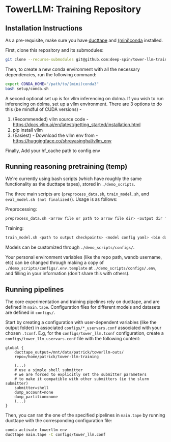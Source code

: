 # TowerLLM: Training Repository

## Installation Instructions

As a pre-requisite, make sure you have [ducttape](https://github.com/CoderPat/ducttape) and [(mini)conda](https://docs.conda.io/en/latest/miniconda.html) installed.

First, clone this repository and its submodules:

```bash
git clone --recurse-submodules git@github.com:deep-spin/tower-llm-training.git
```

Then, to create a new conda environment with all the necessary dependencies, run the following command:

```bash
export CONDA_HOME="/path/to/(mini)conda3"
bash setup/conda.sh
```

A second optional set up is for vllm inferencing on dolma. If you wish to run inferencing on dolma, set up a vllm environment. 
There are 3 options to do this (be mindful of CUDA versions) - 
1. (Recommended) vllm source code - https://docs.vllm.ai/en/latest/getting_started/installation.html
2. pip install vllm
3. (Easiest) - Download the vllm env from - https://huggingface.co/shreyasinghal/vllm_env

Finally, Add your hf_cache path to config.env

## Running reasoning pretraining (temp)

We're currently using bash scripts (which have roughly the same functionality as the ducttape tapes), stored in `./demo_scripts`.

The three main scripts are (`preprocess_data.sh`, `train_model.sh`, and `eval_model.sh (not finalized)`). Usage is as follows:

Preprocessing:
```bash
preprocess_data.sh <arrow file or path to arrow file dir> <output dir for bin dataset> <output dir for dataset json (intermediate output)> <tokenizer> <num cpu workers>
```

Training:
```bash
train_model.sh <path to output checkpoints> <model config yaml> <bin dataset location> <tokenizer>
```

Models can be customized through `./demo_scripts/configs/`. 

Your personal environment variables (like the repo path, wandb username, etc) can be changed through making a copy of `./demo_scripts/configs/.env.template` at `./demo_scripts/configs/.env`, and filling in your information (don't share this with others). 


## Running pipelines

The core experimentation and training pipelines rely on ducttape, and are defined in `main.tape`. 
Configuration files for different models and datasets are defined in `configs/`.

Start by creating a configuration with user-dependent variables (like the output folder) in associated `configs/*_uservars.conf` associated with your chosen `.tconf`. E.g, for the `configs/tower_llm.tconf` configuration, create a `configs/tower_llm_uservars.conf` file with the following content:
```
global {
    ducttape_output=/mnt/data/patrick/towerllm-outs/
    repo=/home/patrick/tower-llm-training

    (...)
    # use a simple shell submitter 
    # we are forced to explicitly set the submitter parameters
    # to make it compatible with other submitters (ie the slurm submitter)
    submitter=shell
    dump_account=none
    dump_partition=none
    (...)
}
```

Then, you can ran the one of the specified pipelines in `main.tape` by running ducttape with the corresponding configuration file:

```bash
conda activate towerllm-env
ducttape main.tape -C configs/tower_llm.conf 
```
